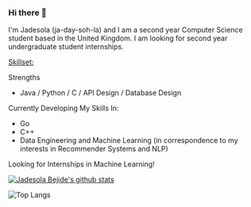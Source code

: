### Hi there 👋


I'm Jadesola (ja-day-soh-la) and I am a second year Computer Science student based in the United Kingdom. I am looking for second year undergraduate student internships.

<u>Skillset:</u>

Strengths
<ul>
  <li>Java / Python / C / API Design / Database Design</li>
 </ul>
 
Currently Developing My Skills In:
<ul>
   <li>Go</li>
   <li>C++</li>
   <li>Data Engineering and Machine Learning (in correspondence to my interests in Recommender Systems and NLP)</li>
 </ul>
 
 Looking for Internships in Machine Learning!



[![Jadesola Bejide's github stats](https://github-readme-stats.vercel.app/api?username=jade-bejide)](https://github.com/anuraghazra/github-readme-stats)

![Top Langs](https://github-readme-stats.vercel.app/api/top-langs/?username=jade-bejide)
